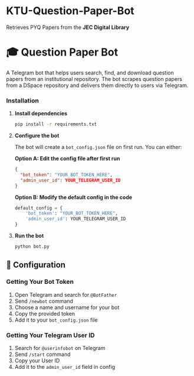 # KTU-Question-Paper-Bot
Retrieves PYQ Papers from the **JEC Digital Library**


# 🎓 Question Paper Bot

A Telegram bot that helps users search, find, and download question papers from an institutional repository. The bot scrapes question papers from a DSpace repository and delivers them directly to users via Telegram.

### Installation

1. **Install dependencies**
   ```bash
   pip install -r requirements.txt
   ```

3. **Configure the bot**
   
   The bot will create a `bot_config.json` file on first run. You can either:
   
   **Option A: Edit the config file after first run**
   ```json
   {
     "bot_token": "YOUR_BOT_TOKEN_HERE",
     "admin_user_id": YOUR_TELEGRAM_USER_ID
   }
   ```
   
   **Option B: Modify the default config in the code**
   ```python
   default_config = {
       'bot_token': "YOUR_BOT_TOKEN_HERE",
       'admin_user_id': YOUR_TELEGRAM_USER_ID
   }
   ```

4. **Run the bot**
   ```bash
   python bot.py
   ```

## 🔧 Configuration

### Getting Your Bot Token

1. Open Telegram and search for `@BotFather`
2. Send `/newbot` command
3. Choose a name and username for your bot
4. Copy the provided token
5. Add it to your `bot_config.json` file

### Getting Your Telegram User ID

1. Search for `@userinfobot` on Telegram
2. Send `/start` command
3. Copy your User ID
4. Add it to the `admin_user_id` field in config
